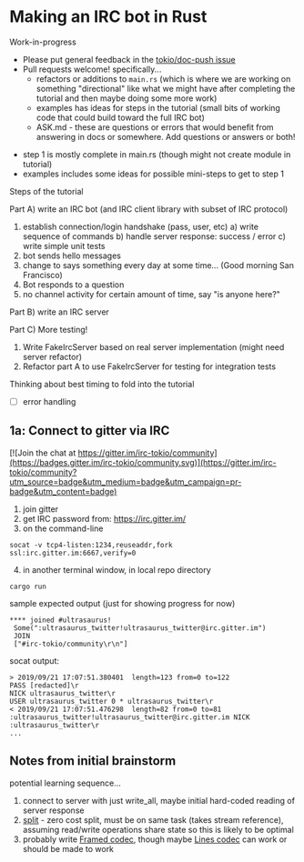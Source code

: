 # Making an IRC bot in Rust

Work-in-progress

* Please put general feedback in the [tokio/doc-push issue](https://github.com/tokio-rs/doc-push/issues/98)
* Pull requests welcome! specifically...
  * refactors or additions to `main.rs` (which is where we are working on something "directional" like what we might have after completing
  the tutorial and then maybe doing some more work)
  * examples has ideas for steps in the tutorial (small bits of working code that could build toward the full IRC bot)
  * ASK.md - these are questions or errors that would benefit from answering in
  docs or somewhere.  Add questions or answers or both!

- step 1 is mostly complete in main.rs (though might not create module in tutorial)
- examples includes some ideas for possible mini-steps to get to step 1

Steps of the tutorial

Part A) write an IRC bot (and IRC client library with subset of IRC protocol)
  1. establish connection/login handshake (pass, user, etc)
      a) write sequence of commands
      b) handle server response: success / error
      c) write simple unit tests
  2. bot sends hello messages
  3. change to says something every day at some time... (Good morning San Francisco)
  4. Bot responds to a question
  5. no channel activity for certain amount of time, say "is anyone here?"

Part B) write an IRC server

Part C) More testing!
  1. Write FakeIrcServer based on real server implementation (might need server refactor)
  2. Refactor part A to use FakeIrcServer for testing for integration tests


Thinking about best timing to fold into the tutorial
- [ ] error handling

## 1a: Connect to gitter via IRC

[![Join the chat at https://gitter.im/irc-tokio/community](https://badges.gitter.im/irc-tokio/community.svg)](https://gitter.im/irc-tokio/community?utm_source=badge&utm_medium=badge&utm_campaign=pr-badge&utm_content=badge)

1. join gitter
2. get IRC password from: https://irc.gitter.im/
3. on the command-line

```
socat -v tcp4-listen:1234,reuseaddr,fork ssl:irc.gitter.im:6667,verify=0
```

4. in another terminal window, in local repo directory

```cargo run```

sample expected output (just for showing progress for now)
```
**** joined #ultrasaurus!
 Some(":ultrasaurus_twitter!ultrasaurus_twitter@irc.gitter.im")
 JOIN
 ["#irc-tokio/community\r\n"]
```

socat output:
```
> 2019/09/21 17:07:51.380401  length=123 from=0 to=122
PASS [redacted]\r
NICK ultrasaurus_twitter\r
USER ultrasaurus_twitter 0 * ultrasaurus_twitter\r
< 2019/09/21 17:07:51.476298  length=82 from=0 to=81
:ultrasaurus_twitter!ultrasaurus_twitter@irc.gitter.im NICK :ultrasaurus_twitter\r
...
```


## Notes from initial brainstorm

potential learning sequence...

1. connect to server with just write_all,
   maybe initial hard-coded reading of server response
2. [split](https://docs.rs/tokio/0.2.0-alpha.5/tokio/net/tcp/struct.TcpStream.html#method.split) - zero cost split, must be on same task (takes stream reference), assuming read/write operations share state so this is likely to be optimal
3. probably write [Framed codec](https://docs.rs/tokio/0.2.0-alpha.5/tokio/codec/struct.Framed.html), though maybe [Lines codec](https://docs.rs/tokio/0.2.0-alpha.5/tokio/codec/struct.LinesCodec.html) can work or should be made to work
